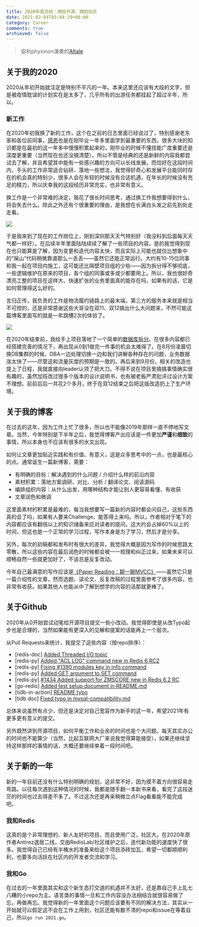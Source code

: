 ```yaml
---
title: 2020年度总结：拥抱开源、拥抱社区
date: 2021-02-04T03:04:29+08:00
category: Career
comments: true
archieved: false
---
```


> 安利phyxinon演奏的[Altale](https://www.youtube.com/watch?v=6fz5z8K-j6k)

## 关于我的2020
2020从年初开始就注定是特别不平凡的一年。本来这里还应该有大段的文字，但是被疫情耽误的计划实在是太多了，几乎所有的出游任务都挂起了超过半年，所以。

### 新工作
在2020年初我换了新的工作，这个在之前的日志里面已经说过了，特别感谢老东家和各位前同事，[感恩](https://baike.baidu.com/item/%E6%84%9F%E6%81%A9/138)也是在刚毕业一年多里面学到最重要的东西。很多大块的知识都是在最初的这一年多中慢慢积累起来的，刚毕业的时候不懂技能广度重要还是深度更重要（当然现在也还没搞清楚），所以不管是经典的还是新鲜的内容我都尝试去了解，并且希望其中能有一些感兴趣的方向可以长线发展。而恰好在这段时间内，手头的工作非常适合钻研、落地一些想法，我觉得好奇心和发展平台能同时存在的机会真的特别少，很多人会在年轻的时候没有合适机遇，在年长的时候没有充足的精力，所以庆幸我的这段经历非常充实，也非常有意义。

换工作是一个非常难的决定，我花了很长时间思考，通过换工作我想要得到什么、将会失去什么。除此之外还有个很重要的理由，是我想在长满白头发之前先到处走走看。

![](../202102-2020-summary/sz.jpeg)

于是我来到了现在的工作岗位上，刚到深圳那天天气特别好（我没料到后面每天天气都一样好）。在后续半年里面陆陆续续了解了一些项目的内容。是的我觉得到现在也只能算是了解，因为变更和迭代内容太快，而且实际上可能也就仅比想象中的“屎山”代码稍微靠谱那么一丢丢——虽然它还能正常运行。大约有10-15位同事和我一起在项目内施工，这可能还比隔壁项目组的少些——因为拆分得不够彻底，一些逻辑维护在原来的项目，各个组的同事或多或少都要用上。所以，我也很好奇漂亮工整的项目在这样大、快速扩张的业务里面真的能存在吗，如果有的话，它是如何管理得这么好的。

言归正传，我负责的工作是物流履约链路上的最末端，第三方的服务本来就是相当不可控的，还是非常感谢这些大哥没在双11、双12搞出什么大问题来，不然可能这篇博客里面写的就是一年跳槽2次的体验了。

![](../202102-2020-summary/desk.jpeg)

在2020年结束前，我给手上项目落地了一个简单的[数据库拆分](https://jiekun.dev/posts/db-partitioning/)。在很多内容都已经搭建完善的情况下，再出现从0到1做完一件事的机会太难得了。在8月份凌晨切换DB集群的时候，DBA一边处理切换一边和我们讲解各种存在的问题，业务数据涨太快了——尽管这和流量灰度的预期是一致的。再后来到9月份，相关的改造也提上了日程，我就直接向leader认领了把大刀。不得不说在项目里搞搞事情确实很有趣的，虽然加班改过很多个版本的设计说明书，也有被老板严肃批评过设计方案不理想。前前后后一共花2个多月，终于在双12结束之后把这版改造扔上了生产环境。

## 关于我的博客
在过去的这年，因为工作上忙了很多，所以也不能像2019年那样一直不停地写文章。当然，今年特别是下半年之后，我觉得博客产出应该是一件更加**严谨**和**细致**的事情，所以本身也不应该有很多的水文出现。

如何让文章更加贴近实践和有价值、有意义，这是众多思考中的一点，也是最核心的点。通常诞生一篇新博客，需要：
- 有明确的目标：解决遇到的什么问题 / 介绍什么样的前沿内容
- 素材积累：落地方案调研、对比、分析 / 翻译论文、阅读源码
- 编排组织内容：从什么出发，用哪种结构才能让别人更容易看懂、有收获
- 文章润色和微调

这里面素材的积累是最难的，每当我想要写一篇新的内容时都会问自己，这些东西真的会了吗，如果有人要来Challenge，能答得上来吗。所以，作者相对于笔下的内容都应该有翻倍以上的知识储备来应对读者的提问。这大约会占掉60%以上的时间，但这也是一个正常的学习过程，写作本身是为了学习，然后才是分享。

另外，每次的初稿都和发布时有很大的差异，我觉得大概是因为写作的时候思路太零散，所以这些内容在最后润色的时候都会被一一梳理和纠正过来，如果未来可以顺畅自然一些就更加好了，不该总是反复改动。

今年自己最满意的写作应该是[《Paper Reading：聊一聊MVCC》](https://jiekun.dev/posts/mvcc/)——虽然它只是一篇介绍性的文章，然而选题、读论文、反复改稿的过程里面参考了很多内容，也非常有收获。如果其他人也能从中了解到想学的内容的话那就更棒了。

## 关于Github
2020年从0开始尝试动笔给开源项目提交一些小改动。我觉得即使是从改Typo起步也是合理的，当然如果能有更深入的见解和提案的话能再上一个层次。

从Pull Requests来统计，我提交了这些内容（按repo排序）：
- [redis-doc] [Added Threaded I/O topic](https://github.com/redis/redis-doc/pull/1408)
- [redis-py] [Added "ACL LOG" command new in Redis 6 RC2](https://github.com/andymccurdy/redis-py/pull/1307)
- [redis-py] [Fixing #1390 modules key in info command](https://github.com/andymccurdy/redis-py/pull/1393)
- [redis-py] [Added GET argument to SET command](https://github.com/andymccurdy/redis-py/pull/1412)
- [redis-py] [#1434 Added support for ZMSCORE new in Redis 6.2 RC](https://github.com/andymccurdy/redis-py/pull/1437)
- [go-redis] [Added test setup document in README.md](https://github.com/go-redis/redis/pull/1585)
- [tidb-in-action] [README typo](https://github.com/tidb-incubator/tidb-in-action/pull/910)
- [tidb doc] [Fixed typo in mysql-compatibility.md](https://github.com/pingcap/docs-cn/pull/4304)

总体来说虽然有点少，但还是决定对自己宽容作为新手的这一年，希望2021年有更多更有意义的提交。

另外既然讲到开源项目，如何平衡工作和业余的时间也是个大问题。每天其实办公的时间也不能算少（当然，比起互联网大厂来说我觉得算能接受），如果还继续坚持这样那样的事情的话，大概还要继续单着一段时间吧。

## 关于新的一年
新的一年目前还没有什么特别明确的规划，这非常不好，因为摸不着方向很容易走弯路。以往每次遇到这种情况的时候，我都是随手翻一本新书来看，看完了这段迷茫的时间也过去得差不多了。不过这次还是再来稍微立点Flag看看能不能完成吧。

### 我和Redis
这真的是个非常理想的、新人友好的项目，而且使用广泛，社区大。在2020年原作者Antirez退居二线，交由RedisLab/社区维护之后，迭代新功能的速度快了很多。我觉得自己已经有半桶水的准备来给这个项目添砖加瓦，希望一切都顺顺利利，也要多向活跃在社区内的开发者交流和学习。

### 我和Go
在过去的一年里面其实和这个新生态打交道的机遇并不太好，还是靠自己手上乱七八糟的小repo为主。语言类的事情一旦和工作内容没办法相结合就很容易做了忘，再做再忘。我觉得新的一年里面这个问题应该要有不同的解决方法，其实从一开始就可以假定这不会在工作上用到，社区还能有数不清的repo和issue在等着自己，所以`go run 2021.go`。